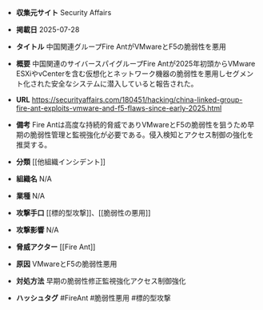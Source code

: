 - **収集元サイト**
Security Affairs

- **掲載日**
2025-07-28

- **タイトル**
中国関連グループFire AntがVMwareとF5の脆弱性を悪用

- **概要**
中国関連のサイバースパイグループFire Antが2025年初頭からVMware ESXiやvCenterを含む仮想化とネットワーク機器の脆弱性を悪用しセグメント化された安全なシステムに潜入していると報告された。

- **URL**
https://securityaffairs.com/180451/hacking/china-linked-group-fire-ant-exploits-vmware-and-f5-flaws-since-early-2025.html

- **備考**
Fire Antは高度な持続的脅威でありVMwareとF5の脆弱性を狙うため早期の脆弱性管理と監視強化が必要である。侵入検知とアクセス制御の強化を推奨する。

- **分類**
[[他組織インシデント]]

- **組織名**
N/A

- **業種**
N/A

- **攻撃手口**
[[標的型攻撃]]、[[脆弱性の悪用]]

- **攻撃影響**
N/A

- **脅威アクター**
[[Fire Ant]]

- **原因**
VMwareとF5の脆弱性悪用

- **対処方法**
早期の脆弱性修正監視強化アクセス制御強化

- **ハッシュタグ**
#FireAnt #脆弱性悪用 #標的型攻撃
